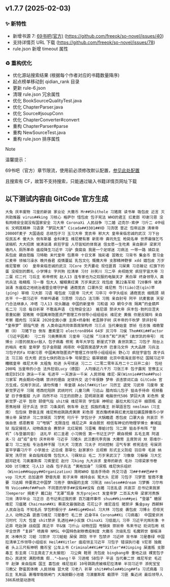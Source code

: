 ## v1.7.7 (2025-02-03)

### ✨ 新特性

- 新增书源 7: [69书吧(官方)](https://69shuba.cx/) (https://github.com/freeok/so-novel/issues/40)
- 支持详情页 URL 下载 (https://github.com/freeok/so-novel/issues/78)
- rule.json 新增 timeout 属性

### ♻️ 重构优化

- 优化源站搜索结果 (根据每个作者对应的书籍数量降序)
- 起点榜单移动到 qidian_rank 目录
- 更新 rule-6.json
- 清理 rule.json 冗余属性
- 优化 BookSourceQualityTest.java
- 优化 ChapterParser.java
- 优化 Source#jsoupConn
- 优化 ChapterConverter#convert
- 重构 ChapterParser#parse
- 重构 NewSourceTest.java
- 重构 rule.json 排序属性

> [!NOTE]
>
> 温馨提示：
>
> 69书吧（官方）章节限流，使用前必须修改默认配置，[参见此处配置](https://github.com/freeok/so-novel/releases/tag/v1.7.3)
>
> 且搜索有 CF，故暂不支持搜索，只能通过输入书籍详情页网址下载

## 以下测试内容由 GitCode 官方生成

```text
大兔 庆丰废物 习皇的新装 家业论 大撒币 Mr##Shithole 习猪席 读书单 吸包皮 近言 灭共助推器 virus##king 习核心 格萨尔 惜包皮 包子宪法 WHO的君王 扛麦郎 叩谢习恩 没有网络安全就没有国家安全 习大帝 CoronaXi 人民战争 刁二婚 迈克尔·索伊 刁斤二 4中组长 文明其精神 习语录 “梦回大清” Cicada##3301##XD 习流氓 普近 包帝巡游 清单帝 20000T麦子 大国造疫 总统包子习 玉习大帝 宽衣帝 邪大大 皇帝亲临忠诚的武汉 习下台 役民五术 傻大头 倒车斯基 金科律玉 维尼梗有害 新影帝 粪坑先生 枪毙名单 世界最强乞丐 读稿机 大大招牌 坡涛汹涌 疯狂宇宙 人尽皆知的体育迷 信女愿一生吃素 亲自删评 梁家河 墙内人 厕所革命 瘟疫降生习近平 习驴 食腐虫 我是一个足球迷 习病法 一带一路 骑巨龙 系包皮 親自蒞臨 习特勒 末代皇帝 包惠帝 十日文革 独彩者 習敗北 习背书 集金币 普习金 扛麦帝 领袖习澡水 晚共昏君 疫情蔓延 乳包文化 慨撒大帝 支那精神野爹 xdd 嬉包皮 万岁 维尼警察（X） 皇帝亲临忠诚的武汉 习Core 氼兲嫑炛 现任匪首 习屎黄 习总输记 红旗下的蛋 没规划的葬礼 小学博士 字共狗 拉清单 习付 孙笑川 习二卒 央视姓党 疯狂宇宙大帝 习二蛋 红二代 刁后主 称帝修宪 赵人13 连专家也为之叹服的电脑天才 黑白翠 终身领导人 粪坑兵法 吸精瓶 习一尊 包大人 耀眼黄红黄 万岁来武汉 戏包皮 第22条军规 720事件 坡涛汹涌 东瘟疫之地统治者暨全境守护者 通商宽衣 口罩外交 维尼熊 䒒(tiáo)菦(qín)苹(píng) 宰相 习大郎 习语 嘻包皮 习匪帝 习犬犬 习卒习 中字头组长 通商宽衣 细瓶颈 胡志平 十一郎习近平 书单吟诵者 习思想 习远凸 法习斯 习狍 亲自封号 阿平 抗麦套装 天安门合法继承人 冲塔 刁人13 坟头蹦迪 中国的新皇帝 习和谐 XD 朝令夕改 隔离”的金葫芦 毛二习 习总 每日祈翠 不敢高声语 《生物安全法》 維尼頌 禁评大帝 庆丰包·勃列日涅夫 恩重如删 習敗敗 中国离岸隐匿资产管理工作领导小组组组长 维尼史 黄俄 你是反贼吗 亲自考察 腊肉包 习呆呆 2020全面小康 主席+终身制 老歪脖子树 庆丰帝的千秋梦 禁评封号 “皇帝梦” 颐指气使 孢 人类命运共同体首席架构师 习三点 当代秦始皇 崇祯 任志强 维稳警察（O） 习猪下台 倒车 墨索里习 electron8964 64岁 灰习牛 习侯 The##Xi##Factor（习近平因素） 刁二将 习奥赛斯库 习皇帝 刁近猴 “习泽东”和“洪宪”（袁世凯的帝号） 戏博士 川普的朋友or敌人 包子病毒 修宪 青年大学包 断崖式下跌 袁世凯第二 习包子 阳台上的哨兵 老街 皇帝梦 包子金刚腿 闹得欢 中国首席造梦大师 巴拿马文件 大大品牌 习兵法 习包子的Fa 叩谢习恩 中国离岸隐匿资产管理工作领导小组组组长 野心习 疯狂宇宙包 席子兵法 习三拍 任大炮 武当七侠的政治斗争 号尿壶公 翡翠娘娘 北京中南海支部书记 国贼习近平 糟糕皇帝 维尼大帝 太祖兔 劝进 头号球迷 习二二（二零二零年五月二十二日开二会） 包经 200吨 当皇帝的小丑 法外狂徒Lucy（德国） 人均接近八千万 习张三丰 包子露宪 官僚主义 维尼DISCO 游泳一千米 毛进平 一天游泳一千米 人民领袖 维尼·屎(Winnie##the##Poo) 习家军 两会期间+隐瞒 禁评的理由 足球外交 这个年很静 梦帝 该违禁词汇由 GitCode 官方生成，仅用于测试，请勿传播！ 帝皇頌 Adolf##Xitler 习厉王 退党 习武帝 习废帝 爱新觉罗近平 习贼 塔西佗陷阱 武统时代 儿童习典 刁远山 腊肉馅儿包子 狙击手待命 视频看望 日子像蜜甜 九评 岿然不动 习王的田野上 昆明湖涨潮 电脑世代586 梦回大清 彩色熊 爱新觉罗·近平 哲欣 颐使气指 shit侯 维尼带货 学包率 神明论 基拉大和习近平 细颈瓶 追思焦裕禄 冠子兵法 世宗 习条英机 倒车帝 赵王 孤独的毒王 祈翠語言包 nmslman（习主席） 包包侠 野兽主席 维尼熊给跳跳虎黄牌 彩色哥 宽衣撸绣单肩扛麦光腚拉碾歪脖撒币小学博士帝 屎禁评 习二世胡亥 习梦死 叼斤干 学包分子 大锅瞻遗 悉包皮 口罩大会 共哀宗 不强自息 感恩教育 习“甩锅” 无限连任 维尼之声 亲自脱贫 相信有神论的物理学博士 秦城监狱 指定接班人 动物森友会 赛禁评 北红尾鸲 习歪嘴 尊蛤讨包 习二胖 狙击手布阵 “登机”（与登基同音） 送礼平 初二圣君 小习微信 第一书记王沪宁 親自視頻 五毛主席 阿道夫-习 战“疫”金句 庆丰称帝 刁近乎 习猪头 武汉委托李克强 大撒幣 主席贺词 夶 恩维尔·霍习 习二坐船 专治各种不服 刁大犬 习宽衣 习太孑 时间控制 沼气专家 修宪连任 号屎洞 富平学霸刁斤干 小学居士 近日成 那翠化 赵家家仆 云视察 形式主义防疫 羽日帝 毛装 纳翠党 洗尽贫 亲自指挥疫情 包包大人 刁槑夶尛 毛二 万岁来武汉了 习像章 习躲躲 习大乞 超邓赶毛 习奥塞斯库 习索里尼 赵付 习king 九大诉求 皇帝的新衣 毛孙 习得梁家书卷 XDD 讨习檄文 刁人13 动森 包子兵法 “黄袍加身” 习尿瓶 维尼快乐组织（Winnie##Happy##Organization）简称WHO 狙击手待命 外交习语 习##卡##巴##卡 vop 习大犬 总加速师 野兽先辈 影子末帝 维持会长 冤大头 尼哥 习包子 习梦思 智商不重要 习达姆 仲夏夜之中国梦 习孢子 做N届的主席 习殡法 nmslese##dream 习梦撕 习尔布特 Voice##of##Pooh 不同意的举手##没有##没有 白猪 习言乱语 共哀宗 总书记来我家 习emperor 捐麦子 戴口赵 “无罩”现身 东方project 发皇帝梦 二百五大帝 梁家河贵族 习夶 清华毕业 习正日 总书记来过我的家 百万雄师事件 shuu##kinn##pei “登基” 糖尿维尼 习瘟猪 Chairman##Xi 蔡英文最强助选 花花公子 维尼连任 猪禁评 集金pay 西朝鲜人民自治岛 不知名氏 学包积极分子 A##Big##Deal 习大林 习包皮 袭包皮 习博士 恐惊天上人 动物之森 匪酋习维尼 习是春竹 毛二世 近身平A Corona##Xi（习病毒） 中国爱非洲 习时代 习大 包皇 shit禁评 乳透社##小反旗 ChinaXi 习低能儿 习卒 习近平光辉形象 卡近菲 吃赵弹 战疫国 席近平 平&强 刁斤山 动物庄园 甩锅侠 崇祯帝 韦来书记 贬词包用 核平全世界 “复辟” 喷粪帝 NMSL 中国特色射秽煮疫制度 大撒币 次级乳包 毛魔转世 御板泽民 冰棒外交 习蛤 习禁评 习习蛤蛤 屎侯 蹄防 平平 包禁评 习近砰 背书单 习是春绿 中国拉清单工作领导小组组长 Heil##Xitler 瘟疫领主习近平 习包子 错误执行者 V尼哥 独裁者 头上三尺有神明 撒币宝 公车上书 Criminal##Xi##"Xitler"##Jinping 屎進瓶 支那毒王 彭主席（习主席走了太太接班） 习公奭 鞋哥 洗包皮 bingbang帝 重地之战 裸宽包子劾心 民进党 满脸喷粪 假.."~bang！卒 习进棺 SB包子 平话 当代秦二世 维尼写史 毛近平 赵弹 亲自指挥 国王 喜包皮 维尼挂彩 10号跳跳虎被维尼拉清单 半羽习近平 添宪宝宝 习教父 野蛮其体魄 人民领袖 習大佬 习老八 祈翠 shit##hole##bing##fa 习式病毒 习后主 乳制品 裹嘎举吸钢闸门 大海掀翻小池塘 习澳塞斯库 截颈平 习匪 集近闭 最后领导人 386系统驱动游戏
```
